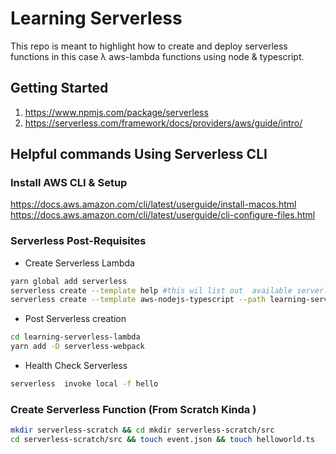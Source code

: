 # Learning Serverless

This repo is meant to highlight how to create and deploy serverless functions in this case λ aws-lambda functions using node & typescript.

## Getting Started
1. https://www.npmjs.com/package/serverless
2. https://serverless.com/framework/docs/providers/aws/guide/intro/

## Helpful commands Using Serverless CLI

### Install AWS CLI & Setup
https://docs.aws.amazon.com/cli/latest/userguide/install-macos.html
https://docs.aws.amazon.com/cli/latest/userguide/cli-configure-files.html

### Serverless Post-Requisites
- Create Serverless Lambda
```bash
yarn global add serverless
serverless create --template help #this wil list out  available serverless templates
serverless create --template aws-nodejs-typescript --path learning-serverless-lambda
```
- Post Serverless creation
```bash
cd learning-serverless-lambda
yarn add -D serverless-webpack
```
- Health Check Serverless
```bash
serverless  invoke local -f hello
```

### Create Serverless Function (From Scratch Kinda )
```bash
mkdir serverless-scratch && cd mkdir serverless-scratch/src
cd serverless-scratch/src && touch event.json && touch helloworld.ts
```
